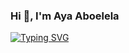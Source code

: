 ### Hi 👋, I'm Aya Aboelela
[![Typing SVG](https://readme-typing-svg.demolab.com?font=Fira+Code&weight=500&size=22&pause=1000&center=true&random=false&width=435&lines=Junior+Backend+Developer;I%E2%80%99m+currently+working+in+IPMagiX;C%23+%7C+OOP+%7C+Database+Design+and+SQL+Query;Dapper+%7C+Dapper.Contrib;%E2%9A%A1+Fun+fact%3A+%F0%9F%98%87)](https://git.io/typing-svg)
